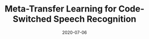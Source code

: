 ---
title: "Meta-Transfer Learning for Code-Switched Speech Recognition"
collection: publications
status: published
permalink: /publication/2020-07-06-paper-meta
excerpt: ''
date: 2020-07-06
venue: 'ACL'
paperurl: ''
authors: 'Genta Indra Winata*, Samuel Cahyawijaya*, Zhaojiang Lin, Zihan Liu, Peng Xu, Pascale Fung'
citation: ''
paper: ''
---